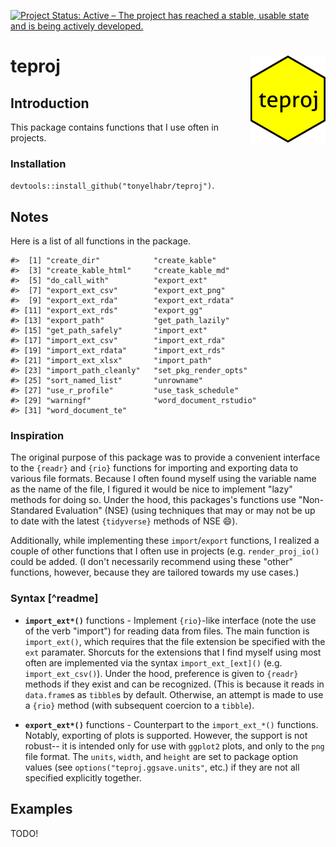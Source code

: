 
[![Project Status: Active – The project has reached a stable, usable state and is being actively developed.](https://www.repostatus.org/badges/latest/active.svg)](https://www.repostatus.org/#active)

teproj <img src="man/figures/logo.png" align="right"/>
======================================================

Introduction
------------

This package contains functions that I use often in projects.

### Installation

`devtools::install_github("tonyelhabr/teproj")`.

Notes
-----

Here is a list of all functions in the package.

    #>  [1] "create_dir"            "create_kable"         
    #>  [3] "create_kable_html"     "create_kable_md"      
    #>  [5] "do_call_with"          "export_ext"           
    #>  [7] "export_ext_csv"        "export_ext_png"       
    #>  [9] "export_ext_rda"        "export_ext_rdata"     
    #> [11] "export_ext_rds"        "export_gg"            
    #> [13] "export_path"           "get_path_lazily"      
    #> [15] "get_path_safely"       "import_ext"           
    #> [17] "import_ext_csv"        "import_ext_rda"       
    #> [19] "import_ext_rdata"      "import_ext_rds"       
    #> [21] "import_ext_xlsx"       "import_path"          
    #> [23] "import_path_cleanly"   "set_pkg_render_opts"  
    #> [25] "sort_named_list"       "unrowname"            
    #> [27] "use_r_profile"         "use_task_schedule"    
    #> [29] "warningf"              "word_document_rstudio"
    #> [31] "word_document_te"

### Inspiration

The original purpose of this package was to provide a convenient interface to the `{readr}` and `{rio}` functions for importing and exporting data to various file formats. Because I often found myself using the variable name as the name of the file, I figured it would be nice to implement "lazy" methods for doing so. Under the hood, this packages's functions use "Non-Standared Evaluation" (NSE) (using techniques that may or may not be up to date with the latest `{tidyverse}` methods of NSE 😄).

Additionally, while implementing these `import`/`export` functions, I realized a couple of other functions that I often use in projects (e.g. `render_proj_io()` could be added. (I don't necessarily recommend using these "other" functions, however, because they are tailored towards my use cases.)

### Syntax \[^readme\]

-   **`import_ext*()`** functions - Implement `{rio}`-like interface (note the use of the verb "import") for reading data from files. The main function is `import_ext()`, which requires that the file extension be specified with the `ext` paramater. Shorcuts for the extensions that I find myself using most often are implemented via the syntax `import_ext_[ext]()` (e.g. `import_ext_csv()`). Under the hood, preference is given to `{readr}` methods if they exist and can be recognized. (This is because it reads in `data.frame`s as `tibble`s by default. Otherwise, an attempt is made to use a `{rio}` method (with subsequent coercion to a `tibble`).

-   **`export_ext*()`** functions - Counterpart to the `import_ext_*()` functions. Notably, exporting of plots is supported. However, the support is not robust-- it is intended only for use with `ggplot2` plots, and only to the `png` file format. The `units`, `width`, and `height` are set to package option values (see `options("teproj.ggsave.units"`, etc.) if they are not all specified explicitly together.

Examples
--------

TODO!
